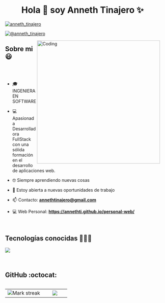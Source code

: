 <h1 align="center">Hola 👋  soy Anneth Tinajero ✨ </h1> 

<p align="left">
 
<a href="https://www.linkedin.com/in/anneth-tinajero/" target="blank"><img align="center" src="https://img.shields.io/badge/LinkedIn-0077B5?style=for-the-badge&logo=linkedin&logoColor=white" alt="anneth_tinajero"/></a>

<a href = "mailto:annethtinajero@gmail.com" target="blank"><img align="center" src="https://img.shields.io/badge/Gmail-D14836?style=for-the-badge&logo=gmail&logoColor=white" alt="@anneth_tinajero"  /></a>
</p>


<img align="right" alt="Coding" width="400" src="https://user-images.githubusercontent.com/74038190/229223263-cf2e4b07-2615-4f87-9c38-e37600f8381a.gif">


<h2>Sobre mi 😃</h2>
<!--Intro start-->

<p align="left">
<br><br>

- 🎓 INGENIERA EN SOFTWARE
- 💻 Apasionada Desarrolladora FullStack con una sólida formación en el desarrollo de aplicaciones web.
- 🤓 Siempre aprendiendo nuevas cosas
- 🤔 Estoy abierta a nuevas oportunidades de trabajo

- 📫 Contacto: **annethtinajero@gmail.com**
- 💻 Web Personal: **https://annethti.github.io/personal-web/**

<!--Intro end-->
  </p>
<br>

<h2 >Tecnologías conocidas 👩🏻‍💻</h2>
<!--tech stack icons-->
<p align="left">
  <a href="https://skillicons.dev">
    <img src="https://skillicons.dev/icons?i=java,js,react,css,html,spring,nodejs,mysql,git,github,bootstrap,postman,eclipse,vscode,idea&perline=12" />
  </a>
</p>
<br>
<!-------------------------->


<h2>GitHub :octocat:</h2>
<!--- stats & Trophy (start) -->
<p align="center">
  <!--- stats (start) -->
<table align="left">
<tr border="none">
<td width="60%" align="center">

<!--  <img  align="center"  src="https://github-readme-stats.vercel.app/api?username=annethti&theme=dark&show_icons=true&count_private=true" />
  <br></br> -->
  <img  title="🔥 Get streak stats for your profile at git.io/streak-stats" alt="Mark streak" src="https://github-readme-streak-stats.herokuapp.com/?user=annethti&theme=dark&hide_border=false" /> 
</td>

<td width="40%" align="center">

  <img  align="center"  src="https://github-readme-stats.anuraghazra1.vercel.app/api/top-langs/?username=annethti&theme=dark&hide_border=false&no-bg=true&no-frame=true&langs_count=10"/>

  </td>
</tr>
</table>
<!--- stats (end) -->


